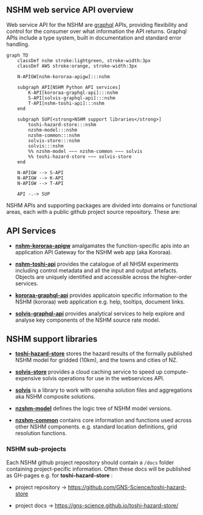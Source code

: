 ## NSHM web service API overview

Web service API for the NSHM are [graphql](https://graphql.org/) APIs, providing flexibility and control for the consumer over what information the API returns. Graphql APIs include a type system, built in documentation and standard error handling.

```mermaid
graph TD
    classDef nshm stroke:lightgreen, stroke-width:3px
    classDef AWS stroke:orange, stroke-width:3px

    N-APIGW[nshm-kororaa-apigw]:::nshm

    subgraph API[NSHM Python API services]
        K-API[kororaa-graphql-api]:::nshm
        S-API[solvis-graphql-api]:::nshm
        T-API[nshm-toshi-api]:::nshm        
    end
 
    subgraph SUP[<strong>NSHM support libraries</strong>]
        toshi-hazard-store:::nshm
        nzshm-model:::nshm
        nzshm-common:::nshm
        solvis-store:::nshm
        solvis:::nshm
        %% nzshm-model ~~~ nzshm-common ~~~ solvis
        %% toshi-hazard-store ~~~ solvis-store
    end

    N-APIGW --> S-API
    N-APIGW --> K-API
    N-APIGW --> T-API    

    API -.-> SUP
```

NSHM APIs and supporting packages are divided into domains or functional areas, each with a public github project source repository. These are:
 
## API Services

 - **[nshm-kororaa-apigw](https://github.com/GNS-Science/nshm-kororaa-api)** amalgamates the function-specific apis into an application API Gateway for the NSHM web app (aka Kororaa).

 - **[nshm-toshi-api](https://github.com/GNS-Science/nshm-toshi-api)** provides the catalogue of all NHSM experiments including control metadata and all the input and output artefacts. Objects are uniquely identified and accessible across the higher-order services.

 - **[kororaa-graphql-api](https://github.com/GNS-Science/kororaa-graphql-api)** provides applicatoin specific information to the NSHM (kororaa) web application e.g. help, tooltips, document links.
 
 - **[solvis-graphql-api](https://github.com/GNS-Science/solvis-graphql-api)** provides analytical services to help explore and analyse key components of the NSHM source rate model.

## NSHM support libraries
 
  - **[toshi-hazard-store](https://github.com/GNS-Science/toshi-hazard-store)** stores the hazard results of the formally published NSHM model for gridded (10km), and the towns and cities of NZ.

  - **[solvis-store](https://github.com/GNS-Science/solvis-store)** provides a cloud caching service to speed up compute-expensive solvis operations for use in the webservices API.

  - **[solvis](https://github.com/GNS-Science/solvis)** is a library to work with opensha solution files and aggregations aka NSHM composite solutions.

- **[nzshm-model](https://github.com/GNS-Science/nzshm-model)** defines the logic tree of NSHM model versions.

- **[nzshm-common](https://github.com/GNS-Science/nzshm-common-py/)** contains core information and functions used across other NSHM components. e.g. standard location definitions, grid resolution functions.


### NSHM sub-projects

Each NSHM github project repository should contain a `/docs` folder containing project-pecific information. Often these docs will be published as GH-pages e.g. for **toshi-hazard-store** :

 - project repository -> https://github.com/GNS-Science/toshi-hazard-store

 - project docs -> https://gns-science.github.io/toshi-hazard-store/
